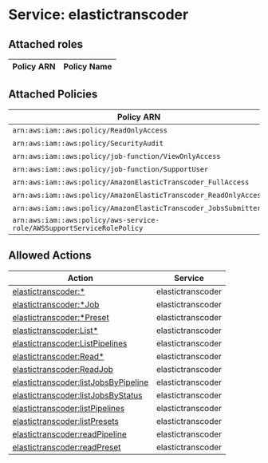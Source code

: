 # Service: elastictranscoder

## Attached roles

| Policy ARN | Policy Name |
|------------|-------------|
## Attached Policies

| Policy ARN | Policy Name |
|------------|-------------|
| `arn:aws:iam::aws:policy/ReadOnlyAccess` | [ReadOnlyAccess](../policies.md#readonlyaccess) |
| `arn:aws:iam::aws:policy/SecurityAudit` | [SecurityAudit](../policies.md#securityaudit) |
| `arn:aws:iam::aws:policy/job-function/ViewOnlyAccess` | [ViewOnlyAccess](../policies.md#viewonlyaccess) |
| `arn:aws:iam::aws:policy/job-function/SupportUser` | [SupportUser](../policies.md#supportuser) |
| `arn:aws:iam::aws:policy/AmazonElasticTranscoder_FullAccess` | [AmazonElasticTranscoder_FullAccess](../policies.md#amazonelastictranscoder_fullaccess) |
| `arn:aws:iam::aws:policy/AmazonElasticTranscoder_ReadOnlyAccess` | [AmazonElasticTranscoder_ReadOnlyAccess](../policies.md#amazonelastictranscoder_readonlyaccess) |
| `arn:aws:iam::aws:policy/AmazonElasticTranscoder_JobsSubmitter` | [AmazonElasticTranscoder_JobsSubmitter](../policies.md#amazonelastictranscoder_jobssubmitter) |
| `arn:aws:iam::aws:policy/aws-service-role/AWSSupportServiceRolePolicy` | [AWSSupportServiceRolePolicy](../policies.md#awssupportservicerolepolicy) |

## Allowed Actions

| Action | Service |
|--------|---------|
| [elastictranscoder:*](../actions.md#elastictranscoder:all) | elastictranscoder |
| [elastictranscoder:*Job](../actions.md#elastictranscoder:alljob) | elastictranscoder |
| [elastictranscoder:*Preset](../actions.md#elastictranscoder:allpreset) | elastictranscoder |
| [elastictranscoder:List*](../actions.md#elastictranscoder:listall) | elastictranscoder |
| [elastictranscoder:ListPipelines](../actions.md#elastictranscoder:listpipelines) | elastictranscoder |
| [elastictranscoder:Read*](../actions.md#elastictranscoder:readall) | elastictranscoder |
| [elastictranscoder:ReadJob](../actions.md#elastictranscoder:readjob) | elastictranscoder |
| [elastictranscoder:listJobsByPipeline](../actions.md#elastictranscoder:listjobsbypipeline) | elastictranscoder |
| [elastictranscoder:listJobsByStatus](../actions.md#elastictranscoder:listjobsbystatus) | elastictranscoder |
| [elastictranscoder:listPipelines](../actions.md#elastictranscoder:listpipelines) | elastictranscoder |
| [elastictranscoder:listPresets](../actions.md#elastictranscoder:listpresets) | elastictranscoder |
| [elastictranscoder:readPipeline](../actions.md#elastictranscoder:readpipeline) | elastictranscoder |
| [elastictranscoder:readPreset](../actions.md#elastictranscoder:readpreset) | elastictranscoder |